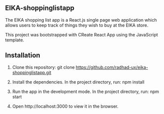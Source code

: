 ## EIKA-shoppinglistapp

The EIKA shopping list app is a React.js single page web application which allows users to keep track of things they wish to buy at the EIKA store.

This project was bootstrapped with CReate React App using the JavaScript template.

## Installation

1. Clone this repository: git clone https://github.com/radhad-ux/eika-shoppinglistapp.git

2. Install the dependencies. In the project directory, run: npm install

3. Run the app in the development mode. In the project directory, run: npm start

4. Open http://localhost:3000 to view it in the browser.
